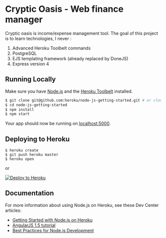# Cryptic Oasis - Web finance manager

Cryptic oasis is income/expense management tool. The goal of this project is to learn technologies, I never :

1. Advanced Heroku Toolbelt commands
2. PostgreSQL
3. EJS templating framework (already replaced by DoneJS)
4. Express version 4

## Running Locally

Make sure you have [Node.js](http://nodejs.org/) and the [Heroku Toolbelt](https://toolbelt.heroku.com/) installed.

```sh
$ git clone git@github.com:heroku/node-js-getting-started.git # or clone your own fork
$ cd node-js-getting-started
$ npm install
$ npm start
```

Your app should now be running on [localhost:5000](http://localhost:5000/).

## Deploying to Heroku

```
$ heroku create
$ git push heroku master
$ heroku open
```
or

[![Deploy to Heroku](https://www.herokucdn.com/deploy/button.png)](https://heroku.com/deploy)

## Documentation

For more information about using Node.js on Heroku, see these Dev Center articles:

- [Getting Started with Node.js on Heroku](https://devcenter.heroku.com/articles/getting-started-with-nodejs)
- [AngularJS 1.5 tutorial](https://code.angularjs.org/1.5.7/docs/tutorial) 
- [Best Practices for Node.js Development](https://devcenter.heroku.com/articles/node-best-practices)
